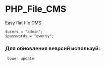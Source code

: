 # PHP_File_CMS
Easy flat file CMS

```
$users = "admin";
$passwords = "qwerty";
```


### Для обновления веврсий используй:
```
 bower update
```
